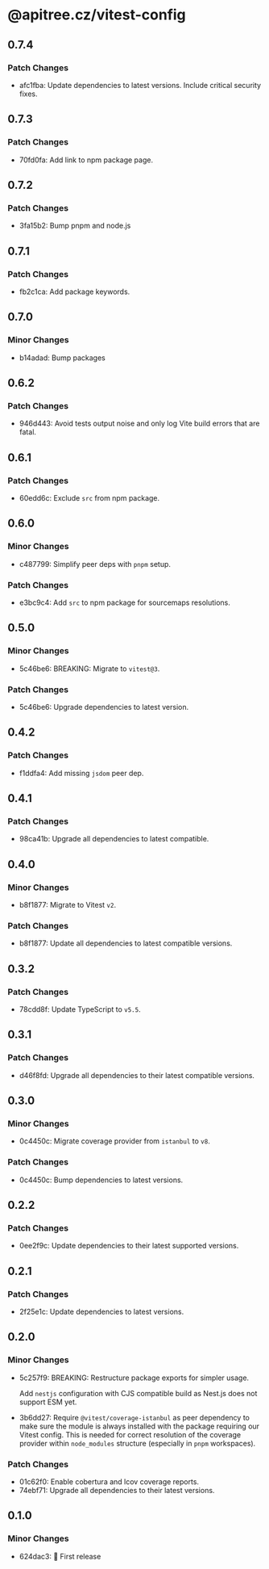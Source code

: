 # @apitree.cz/vitest-config

## 0.7.4

### Patch Changes

- afc1fba: Update dependencies to latest versions. Include critical security fixes.

## 0.7.3

### Patch Changes

- 70fd0fa: Add link to npm package page.

## 0.7.2

### Patch Changes

- 3fa15b2: Bump pnpm and node.js

## 0.7.1

### Patch Changes

- fb2c1ca: Add package keywords.

## 0.7.0

### Minor Changes

- b14adad: Bump packages

## 0.6.2

### Patch Changes

- 946d443: Avoid tests output noise and only log Vite build errors that are fatal.

## 0.6.1

### Patch Changes

- 60edd6c: Exclude `src` from npm package.

## 0.6.0

### Minor Changes

- c487799: Simplify peer deps with `pnpm` setup.

### Patch Changes

- e3bc9c4: Add `src` to npm package for sourcemaps resolutions.

## 0.5.0

### Minor Changes

- 5c46be6: BREAKING: Migrate to `vitest@3`.

### Patch Changes

- 5c46be6: Upgrade dependencies to latest version.

## 0.4.2

### Patch Changes

- f1ddfa4: Add missing `jsdom` peer dep.

## 0.4.1

### Patch Changes

- 98ca41b: Upgrade all dependencies to latest compatible.

## 0.4.0

### Minor Changes

- b8f1877: Migrate to Vitest `v2`.

### Patch Changes

- b8f1877: Update all dependencies to latest compatible versions.

## 0.3.2

### Patch Changes

- 78cdd8f: Update TypeScript to `v5.5`.

## 0.3.1

### Patch Changes

- d46f8fd: Upgrade all dependencies to their latest compatible versions.

## 0.3.0

### Minor Changes

- 0c4450c: Migrate coverage provider from `istanbul` to `v8`.

### Patch Changes

- 0c4450c: Bump dependencies to latest versions.

## 0.2.2

### Patch Changes

- 0ee2f9c: Update dependencies to their latest supported versions.

## 0.2.1

### Patch Changes

- 2f25e1c: Update dependencies to latest versions.

## 0.2.0

### Minor Changes

- 5c257f9: BREAKING: Restructure package exports for simpler usage.

  Add `nestjs` configuration with CJS compatible build as Nest.js does not support ESM yet.

- 3b6dd27: Require `@vitest/coverage-istanbul` as peer dependency to make sure the module is always installed with the package
  requiring our Vitest config. This is needed for correct resolution of the coverage provider within `node_modules`
  structure (especially in `pnpm` workspaces).

### Patch Changes

- 01c62f0: Enable cobertura and lcov coverage reports.
- 74ebf71: Upgrade all dependencies to their latest versions.

## 0.1.0

### Minor Changes

- 624dac3: 🎉 First release
